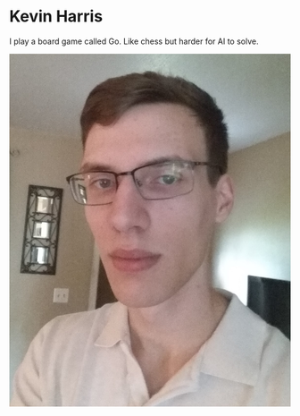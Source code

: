 # Kevin Harris

I play a board game called Go. Like chess but harder for AI to solve.

![Kevin](Kevin.jpg)